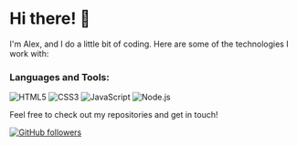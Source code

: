 # Hi there! 👋

I'm Alex, and I do a little bit of coding. Here are some of the technologies I work with:

### Languages and Tools:
![HTML5](https://img.shields.io/badge/-HTML5-E34F26?style=flat-square&logo=html5&logoColor=white)
![CSS3](https://img.shields.io/badge/-CSS3-1572B6?style=flat-square&logo=css3)
![JavaScript](https://img.shields.io/badge/-JavaScript-F7DF1E?style=flat-square&logo=javascript&logoColor=black)
![Node.js](https://img.shields.io/badge/-Node.js-339933?style=flat-square&logo=node.js&logoColor=white)

Feel free to check out my repositories and get in touch!

[![GitHub followers](https://img.shields.io/github/followers/yourusername?label=Follow&style=social)](https://github.com/sharky83)
